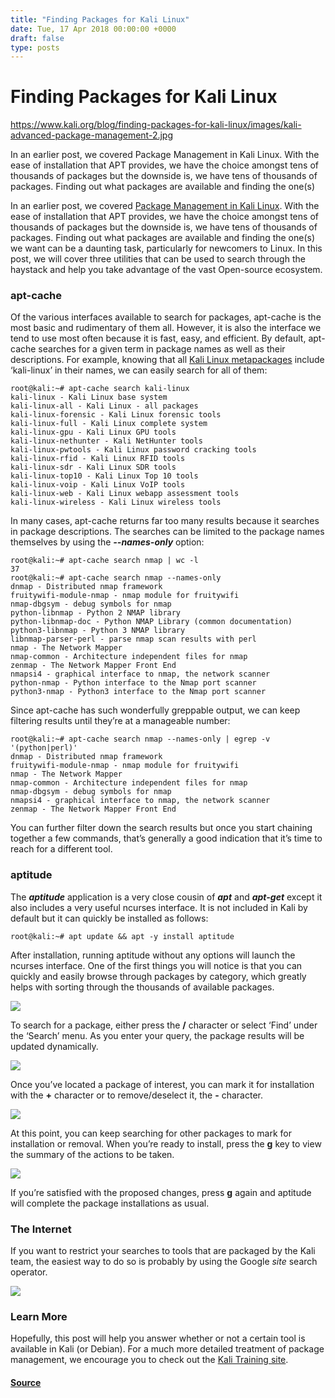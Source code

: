```yaml
---
title: "Finding Packages for Kali Linux"
date: Tue, 17 Apr 2018 00:00:00 +0000
draft: false
type: posts
---
```

# Finding Packages for Kali Linux

https://www.kali.org/blog/finding-packages-for-kali-linux/images/kali-advanced-package-management-2.jpg



In an earlier post, we covered Package Management in Kali Linux. With the ease of installation that APT provides, we have the choice amongst tens of thousands of packages but the downside is, we have tens of thousands of packages. Finding out what packages are available and finding the one(s)

In an earlier post, we covered [Package Management in Kali Linux](https://www.kali.org/blog/advanced-package-management-in-kali-linux/). With the ease of installation that APT provides, we have the choice amongst tens of thousands of packages but the downside is, we have tens of thousands of packages. Finding out what packages are available and finding the one(s) we want can be a daunting task, particularly for newcomers to Linux. In this post, we will cover three utilities that can be used to search through the haystack and help you take advantage of the vast Open-source ecosystem.

### apt-cache

Of the various interfaces available to search for packages, apt-cache is the most basic and rudimentary of them all. However, it is also the interface we tend to use most often because it is fast, easy, and efficient. By default, apt-cache searches for a given term in package names as well as their descriptions. For example, knowing that all [Kali Linux metapackages](https://www.kali.org/docs/general-use/metapackages/) include ‘kali-linux’ in their names, we can easily search for all of them:

```console
root@kali:~# apt-cache search kali-linux
kali-linux - Kali Linux base system
kali-linux-all - Kali Linux - all packages
kali-linux-forensic - Kali Linux forensic tools
kali-linux-full - Kali Linux complete system
kali-linux-gpu - Kali Linux GPU tools
kali-linux-nethunter - Kali NetHunter tools
kali-linux-pwtools - Kali Linux password cracking tools
kali-linux-rfid - Kali Linux RFID tools
kali-linux-sdr - Kali Linux SDR tools
kali-linux-top10 - Kali Linux Top 10 tools
kali-linux-voip - Kali Linux VoIP tools
kali-linux-web - Kali Linux webapp assessment tools
kali-linux-wireless - Kali Linux wireless tools
```

In many cases, apt-cache returns far too many results because it searches in package descriptions. The searches can be limited to the package names themselves by using the **_\--names-only_** option:

```console
root@kali:~# apt-cache search nmap | wc -l
37
root@kali:~# apt-cache search nmap --names-only
dnmap - Distributed nmap framework
fruitywifi-module-nmap - nmap module for fruitywifi
nmap-dbgsym - debug symbols for nmap
python-libnmap - Python 2 NMAP library
python-libnmap-doc - Python NMAP Library (common documentation)
python3-libnmap - Python 3 NMAP library
libnmap-parser-perl - parse nmap scan results with perl
nmap - The Network Mapper
nmap-common - Architecture independent files for nmap
zenmap - The Network Mapper Front End
nmapsi4 - graphical interface to nmap, the network scanner
python-nmap - Python interface to the Nmap port scanner
python3-nmap - Python3 interface to the Nmap port scanner
```

Since apt-cache has such wonderfully greppable output, we can keep filtering results until they’re at a manageable number:

```console
root@kali:~# apt-cache search nmap --names-only | egrep -v '(python|perl)'
dnmap - Distributed nmap framework
fruitywifi-module-nmap - nmap module for fruitywifi
nmap - The Network Mapper
nmap-common - Architecture independent files for nmap
nmap-dbgsym - debug symbols for nmap
nmapsi4 - graphical interface to nmap, the network scanner
zenmap - The Network Mapper Front End
```

You can further filter down the search results but once you start chaining together a few commands, that’s generally a good indication that it’s time to reach for a different tool.

### aptitude

The **_aptitude_** application is a very close cousin of **_apt_** and **_apt-get_** except it also includes a very useful ncurses interface. It is not included in Kali by default but it can quickly be installed as follows:

```console
root@kali:~# apt update && apt -y install aptitude
```

After installation, running aptitude without any options will launch the ncurses interface. One of the first things you will notice is that you can quickly and easily browse through packages by category, which greatly helps with sorting through the thousands of available packages.

[![](https://www.kali.org/blog/finding-packages-for-kali-linux/images/aptitude0.png)](https://www.kali.org/blog/finding-packages-for-kali-linux/images/aptitude0.png)

To search for a package, either press the **/** character or select ‘Find’ under the ‘Search’ menu. As you enter your query, the package results will be updated dynamically.

[![](https://www.kali.org/blog/finding-packages-for-kali-linux/images/aptitude1.png)](https://www.kali.org/blog/finding-packages-for-kali-linux/images/aptitude1.png)

Once you’ve located a package of interest, you can mark it for installation with the **+** character or to remove/deselect it, the **\-** character.

[![](https://www.kali.org/blog/finding-packages-for-kali-linux/images/aptitude2.png)](https://www.kali.org/blog/finding-packages-for-kali-linux/images/aptitude2.png)

At this point, you can keep searching for other packages to mark for installation or removal. When you’re ready to install, press the **g** key to view the summary of the actions to be taken.

[![](https://www.kali.org/blog/finding-packages-for-kali-linux/images/aptitude3.png)](https://www.kali.org/blog/finding-packages-for-kali-linux/images/aptitude3.png)

If you’re satisfied with the proposed changes, press **g** again and aptitude will complete the package installations as usual.

### The Internet

If you want to restrict your searches to tools that are packaged by the Kali team, the easiest way to do so is probably by using the Google _site_ search operator.

[![](https://www.kali.org/blog/finding-packages-for-kali-linux/images/google-package-search.png)](https://www.kali.org/blog/finding-packages-for-kali-linux/images/google-package-search.png)

### Learn More

Hopefully, this post will help you answer whether or not a certain tool is available in Kali (or Debian). For a much more detailed treatment of package management, we encourage you to check out the [Kali Training site](https://web.archive.org/web/20210922173942/https://kali.training/lessons/8-debian-package-management/).

#### [Source](https://www.kali.org/blog/finding-packages-for-kali-linux/)

